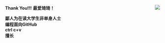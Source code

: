 **Thank You!!!**
<img align="right" src="https://github-readme-stats.vercel.app/api?username=QiQiyydss&show_icons=true&icon_color=CE1D2D&text_color=718096&bg_color=ffffff&hide_title=false" />
**最爱琦琦！**

**鄙人为在读大学生非单身人士  
编程面向GitHub  
ctrl c+v**  
**擅长**  






<!---
QiQiyydss/QiQiyydss is a ✨ special ✨ repository because its `README.md` (this file) appears on your GitHub profile.
You can click the Preview link to take a look at your changes.
--->
